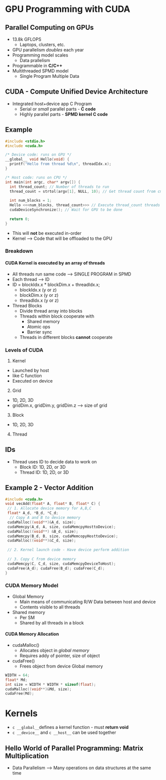 # GPU Programming with CUDA

## Parallel Computing on GPUs
* 13.8k GFLOPS
  * Laptops, clusters, etc.
* GPU parallelism *doubles* each year
* Programming model scales
  * Data prallelism
* Programmable in **C/C++**
* Multithreaded SPMD model
  * Single Program Multiple Data

## CUDA - Compute Unified Device Architecture
* Integrated host+device app C Program
  * Serial or *small* parallel parts - **C code**
  * Highly parallel parts - **SPMD kernel C code** 

## Example
```c
#include <stdio.h>
#include <cuda.h>

/* Device code: runs on GPU */
__global__ void Hello(void) {
  printf("Hello from thread %d\n", threadIdx.x);
}

/* Host code: runs on CPU */
int main(int argc, char* argv[]) {
  int thread_count; // Number of threads to run
  thread_count = strtol(argv[1], NULL, 10); // Get thread count from cmd line
  
  int num_blocks = 1;
  Hello <<<num_blocks, thread_count>>> // Execute thread_count threads on GPU
  cudaDeviceSynchronize(); // Wait for GPU to be done
  
  return 0;
}
```
* This will **not** be executed in-order
* Kernel --> Code that will be offloaded to the GPU

### Breakdown
#### CUDA Kernel is executed by an array of threads
* All threads run same code --> SINGLE PROGRAM in SPMD
* Each thread --> ID
* ID = blockIdx.x * blockDim.x + threadIdx.x;
  * blockIdx.x (y or z)
  * blockDim.x (y or z)
  * threadIdx.x (y or z)
* Thread Blocks
  * Divide thread array into blocks
  * Threads within block cooperate with
    * Shared memory
    * Atomic ops
    * Barrier sync
  * Threads in different blocks **cannot** cooperate

### Levels of CUDA
1. Kernel
  * Launched by host
  * like C function
  * Executed on device
2. Grid
  * 1D, 2D, 3D
  * gridDim.x, gridDim.y, gridDim.z --> size of grid
3. Block
  * 1D, 2D, 3D
4. Thread

## IDs
* Thread uses ID to decide data to work on
  * Block ID: 1D, 2D, or 3D
  * Thread ID: 1D, 2D, or 3D

## Example 2 - Vector Addition
```c
#include <cuda.h>
void vecAdd(float* A, float* B, float* C) {
 // 1. Allocate device memory for A,B,C
 float* A_d, *B_d, *C_d;
  // Copy A and B to device memory
 cudaMalloc((void**)&A_d, size);
 cudaMemcpy(A_d, A, size, cudaMemcpyHosttoDevice);
 cudaMalloc((void**) &B_d, size);
 cudaMemcpy(B_d, B, size, cudaMemcopyHosttoDevice);
 cudaMalloc((void**)&C_d, size);
 
 // 2. Kernel launch code - Have device perform addition
 
 // 3. Copy C from device memory
 cudaMemcpy(C, C_d, size, cudaMemcpyDeviceToHost);
 cudaFree(A_d); cudaFree(B_d); cudaFree(C_d); 
}
```

### CUDA Memory Model
* Global Memory
  * Main means of communicating R/W Data between host and device
  * Contents visible to all threads
* Shared memory
  * Per SM
  * Shared by all threads in a block

#### CUDA Memory Allocation
* cudaMalloc()
  * Allocates object in *global memory*
  * Requires addy of pointer, size of object
* cudaFree()
  * Frees object from device Global memory

```c
WIDTH = 64;
float* Md;
int size = WIDTH * WIDTH * sizeof(float);
cudaMalloc((void**)&Md, size);
cudaFree(Md);
```

# Kernels
* ```c __global__```defines a kernel function - must **return void**
* ```c __device__``` and ```c __host__``` can be used together

## Hello World of Parallel Programming: Matrix Multiplication
* Data Parallelism --> Many operations on data structures at the same time
